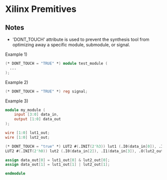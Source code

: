# Xilinx Premitives

## Notes

- 'DONT_TOUCH' attribute is used to prevent the synthesis tool from optimizing away a specific module, submodule, or signal.

Example 1)
```verilog
(* DONT_TOUCH = "TRUE" *) module test_module (
  ...
);
```

Example 2)
```verilog
(* DONT_TOUCH = "TRUE" *) reg signal;
```

Example 3)
```verilog
module my_module (
    input [3:0] data_in,
    output [1:0] data_out
);

wire [1:0] lut1_out;
wire [1:0] lut2_out;

(* DONT_TOUCH = "true" *) LUT2 #(.INIT(2'h3)) lut1 (.I0(data_in[0]), .I1(data_in[1]), .O(lut1_out[0]));
LUT2 #(.INIT(2'h0)) lut2 (.I0(data_in[2]), .I1(data_in[3]), .O(lut2_out[0]));

assign data_out[0] = lut1_out[0] & lut2_out[0];
assign data_out[1] = lut1_out[1] | lut2_out[1];

endmodule
```
